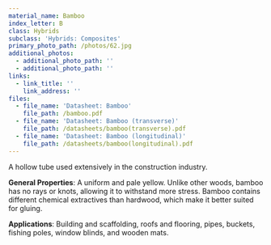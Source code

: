 ```yaml
---
material_name: Bamboo
index_letter: B
class: Hybrids
subclass: 'Hybrids: Composites'
primary_photo_path: /photos/62.jpg
additional_photos:
  - additional_photo_path: ''
  - additional_photo_path: ''
links:
  - link_title: ''
    link_address: ''
files:
  - file_name: 'Datasheet: Bamboo'
    file_path: /bamboo.pdf
  - file_name: 'Datasheet: Bamboo (transverse)'
    file_path: /datasheets/bamboo(transverse).pdf
  - file_name: 'Datasheet: Bamboo (longitudinal)'
    file_path: /datasheets/bamboo(longitudinal).pdf
---
```


A hollow tube used extensively in the construction industry.

**General Properties**: A uniform and pale yellow. Unlike other woods, bamboo has no rays or knots, allowing it to withstand more stress. Bamboo contains different chemical extractives than hardwood, which make it better suited for gluing.

**Applications**: Building and scaffolding, roofs and flooring, pipes, buckets, fishing poles, window blinds, and wooden mats.